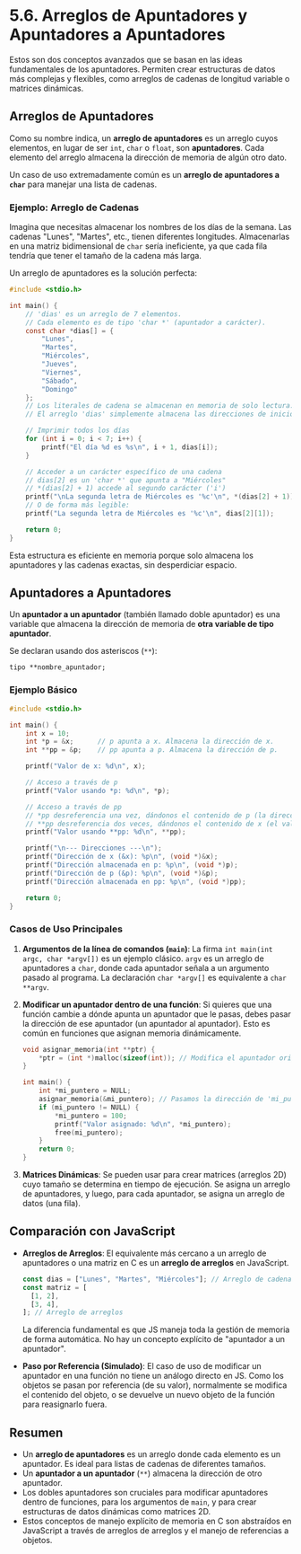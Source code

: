 # 5.6. Arreglos de Apuntadores y Apuntadores a Apuntadores

Estos son dos conceptos avanzados que se basan en las ideas fundamentales de los apuntadores. Permiten crear estructuras de datos más complejas y flexibles, como arreglos de cadenas de longitud variable o matrices dinámicas.

## Arreglos de Apuntadores

Como su nombre indica, un **arreglo de apuntadores** es un arreglo cuyos elementos, en lugar de ser `int`, `char` o `float`, son **apuntadores**. Cada elemento del arreglo almacena la dirección de memoria de algún otro dato.

Un caso de uso extremadamente común es un **arreglo de apuntadores a `char`** para manejar una lista de cadenas.

### Ejemplo: Arreglo de Cadenas

Imagina que necesitas almacenar los nombres de los días de la semana. Las cadenas "Lunes", "Martes", etc., tienen diferentes longitudes. Almacenarlas en una matriz bidimensional de `char` sería ineficiente, ya que cada fila tendría que tener el tamaño de la cadena más larga.

Un arreglo de apuntadores es la solución perfecta:

```c
#include <stdio.h>

int main() {
    // 'dias' es un arreglo de 7 elementos.
    // Cada elemento es de tipo 'char *' (apuntador a carácter).
    const char *dias[] = {
        "Lunes",
        "Martes",
        "Miércoles",
        "Jueves",
        "Viernes",
        "Sábado",
        "Domingo"
    };
    // Los literales de cadena se almacenan en memoria de solo lectura.
    // El arreglo 'dias' simplemente almacena las direcciones de inicio de cada una de estas cadenas.

    // Imprimir todos los días
    for (int i = 0; i < 7; i++) {
        printf("El día %d es %s\n", i + 1, dias[i]);
    }

    // Acceder a un carácter específico de una cadena
    // dias[2] es un 'char *' que apunta a "Miércoles"
    // *(dias[2] + 1) accede al segundo carácter ('i')
    printf("\nLa segunda letra de Miércoles es '%c'\n", *(dias[2] + 1));
    // O de forma más legible:
    printf("La segunda letra de Miércoles es '%c'\n", dias[2][1]);

    return 0;
}
```

Esta estructura es eficiente en memoria porque solo almacena los apuntadores y las cadenas exactas, sin desperdiciar espacio.

## Apuntadores a Apuntadores

Un **apuntador a un apuntador** (también llamado doble apuntador) es una variable que almacena la dirección de memoria de **otra variable de tipo apuntador**.

Se declaran usando dos asteriscos (`**`):

`tipo **nombre_apuntador;`

### Ejemplo Básico

```c
#include <stdio.h>

int main() {
    int x = 10;
    int *p = &x;      // p apunta a x. Almacena la dirección de x.
    int **pp = &p;    // pp apunta a p. Almacena la dirección de p.

    printf("Valor de x: %d\n", x);

    // Acceso a través de p
    printf("Valor usando *p: %d\n", *p);

    // Acceso a través de pp
    // *pp desreferencia una vez, dándonos el contenido de p (la dirección de x).
    // **pp desreferencia dos veces, dándonos el contenido de x (el valor 10).
    printf("Valor usando **pp: %d\n", **pp);

    printf("\n--- Direcciones ---\n");
    printf("Dirección de x (&x): %p\n", (void *)&x);
    printf("Dirección almacenada en p: %p\n", (void *)p);
    printf("Dirección de p (&p): %p\n", (void *)&p);
    printf("Dirección almacenada en pp: %p\n", (void *)pp);

    return 0;
}
```

### Casos de Uso Principales

1.  **Argumentos de la línea de comandos (`main`)**: La firma `int main(int argc, char *argv[])` es un ejemplo clásico. `argv` es un arreglo de apuntadores a `char`, donde cada apuntador señala a un argumento pasado al programa. La declaración `char *argv[]` es equivalente a `char **argv`.

2.  **Modificar un apuntador dentro de una función**: Si quieres que una función cambie a dónde apunta un apuntador que le pasas, debes pasar la dirección de ese apuntador (un apuntador al apuntador). Esto es común en funciones que asignan memoria dinámicamente.

    ```c
    void asignar_memoria(int **ptr) {
        *ptr = (int *)malloc(sizeof(int)); // Modifica el apuntador original.
    }

    int main() {
        int *mi_puntero = NULL;
        asignar_memoria(&mi_puntero); // Pasamos la dirección de 'mi_puntero'.
        if (mi_puntero != NULL) {
            *mi_puntero = 100;
            printf("Valor asignado: %d\n", *mi_puntero);
            free(mi_puntero);
        }
        return 0;
    }
    ```

3.  **Matrices Dinámicas**: Se pueden usar para crear matrices (arreglos 2D) cuyo tamaño se determina en tiempo de ejecución. Se asigna un arreglo de apuntadores, y luego, para cada apuntador, se asigna un arreglo de datos (una fila).

## Comparación con JavaScript

- **Arreglos de Arreglos**: El equivalente más cercano a un arreglo de apuntadores o una matriz en C es un **arreglo de arreglos** en JavaScript.

  ```javascript
  const dias = ["Lunes", "Martes", "Miércoles"]; // Arreglo de cadenas
  const matriz = [
    [1, 2],
    [3, 4],
  ]; // Arreglo de arreglos
  ```

  La diferencia fundamental es que JS maneja toda la gestión de memoria de forma automática. No hay un concepto explícito de "apuntador a un apuntador".

- **Paso por Referencia (Simulado)**: El caso de uso de modificar un apuntador en una función no tiene un análogo directo en JS. Como los objetos se pasan por referencia (de su valor), normalmente se modifica el contenido del objeto, o se devuelve un nuevo objeto de la función para reasignarlo fuera.

## Resumen

- Un **arreglo de apuntadores** es un arreglo donde cada elemento es un apuntador. Es ideal para listas de cadenas de diferentes tamaños.
- Un **apuntador a un apuntador** (`**`) almacena la dirección de otro apuntador.
- Los dobles apuntadores son cruciales para modificar apuntadores dentro de funciones, para los argumentos de `main`, y para crear estructuras de datos dinámicas como matrices 2D.
- Estos conceptos de manejo explícito de memoria en C son abstraídos en JavaScript a través de arreglos de arreglos y el manejo de referencias a objetos.
